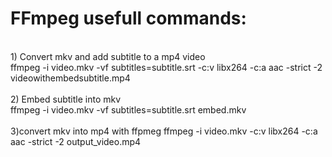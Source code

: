 # FFmpeg usefull commands:
<br>
1) Convert mkv and add subtitle to a mp4 video
<br>
ffmpeg -i video.mkv -vf subtitles=subtitle.srt -c:v libx264 -c:a aac -strict -2 videowithembedsubtitle.mp4
<br><br>
2) Embed subtitle into mkv<br>
ffmpeg -i video.mkv -vf subtitles=subtitle.srt embed.mkv
<br><br>
3)convert mkv into mp4 with ffpmeg
ffmpeg -i video.mkv -c:v libx264 -c:a aac -strict -2 output_video.mp4
